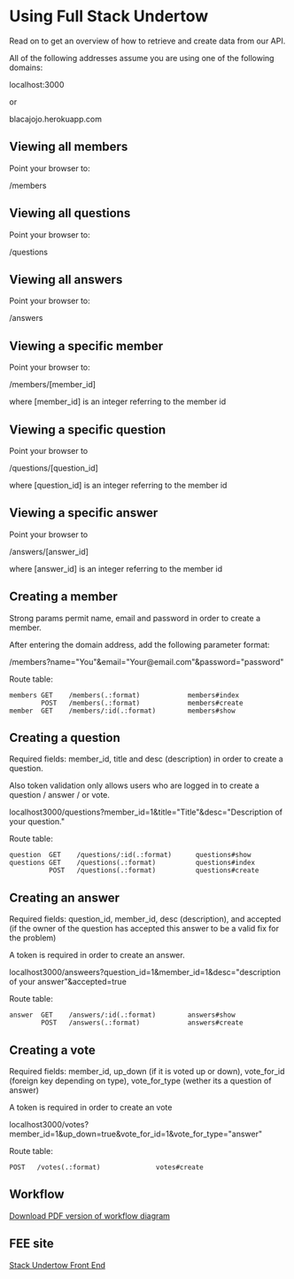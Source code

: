 # Using Full Stack Undertow
<p>Read on to get an overview of how to retrieve and create data from our API.</p>
<p>All of the following addresses assume you are using one of the following domains:</p>
<p>localhost:3000</p>
<p>or</p>
<p>blacajojo.herokuapp.com</p>

## Viewing all members
<p>Point your browser to:</p>
<p>/members</p>

## Viewing all questions
<p>Point your browser to:</p>
<p>/questions</p>

## Viewing all answers
<p>Point your browser to:</p>
<p>/answers</p>

## Viewing a specific member
<p>Point your browser to:</p>
<p>/members/[member_id]</p>
<p>where [member_id] is an integer referring to the member id</p>

## Viewing a specific question
<p>Point your browser to</p>
<p>/questions/[question_id]</p>
<p>where [question_id] is an integer referring to the member id</p>


## Viewing a specific answer
<p>Point your browser to</p>
<p>/answers/[answer_id]</p>
<p>where [answer_id] is an integer referring to the member id</p>


## Creating a member
<p>Strong params permit name, email and password in order to create a member.</p>
<p>After entering the domain address, add the following parameter format:</p>
<p>/members?name="You"&email="Your@email.com"&password="password"</p>
<p>Route table:</p>

    members GET    /members(.:format)            members#index
            POST   /members(.:format)            members#create
    member  GET    /members/:id(.:format)        members#show


## Creating a question
<p>Required fields: member_id, title and desc (description) in order to create a question.</p>
<p>Also token validation only allows users who are logged in to create a question / answer / or vote.</p>
<p>localhost3000/questions?member_id=1&title="Title"&desc="Description of your question."</p>
<p>Route table:</p>


    question  GET    /questions/:id(.:format)      questions#show
    questions GET    /questions(.:format)          questions#index
              POST   /questions(.:format)          questions#create

## Creating an answer
<p>Required fields: question_id, member_id, desc (description), and accepted (if the owner of the question has accepted this answer to be a valid fix for the problem)</p>
<p>A token is required in order to create an answer.</p>
localhost3000/answeers?question_id=1&member_id=1&desc="description of your answer"&accepted=true</p>
<p>Route table:</p>


    answer  GET    /answers/:id(.:format)        answers#show
            POST   /answers(.:format)            answers#create

## Creating a vote
<p>Required fields: member_id, up_down (if it is voted up or down), vote_for_id (foreign key depending on type), vote_for_type (wether its a question of answer)</p>
<p>A token is required in order to create an vote</p>
<p>localhost3000/votes?member_id=1&up_down=true&vote_for_id=1&vote_for_type="answer"</p>
<p>Route table:</p>


    POST   /votes(.:format)              votes#create

## Workflow
[Download PDF version of workflow diagram](https://github.com/BlaCaJoJo/api/files/20310/BlaCaJoJo.pdf)

## FEE site
[Stack Undertow Front End](https://blacajojo--gui.firebaseapp.com/index.html)
